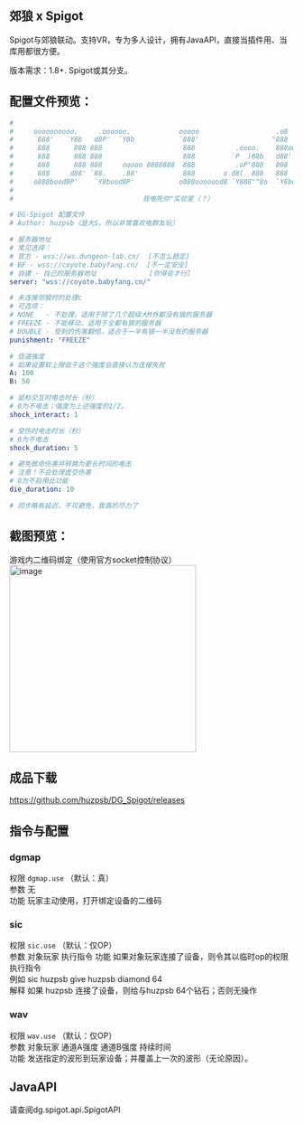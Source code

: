 郊狼 x Spigot
---

Spigot与郊狼联动。支持VR，专为多人设计，拥有JavaAPI，直接当插件用、当库用都很方便。

版本需求：1.8+. Spigot或其分支。

## 配置文件预览：

```yaml
#
#     oooooooooo.     .oooooo.            ooooo                   .o8
#     `888'   `Y8b   d8P'  `Y8b           `888'                  "888
#      888      888 888                    888          .oooo.    888oooo.
#      888      888 888                    888         `P  )88b   d88' `88b
#      888      888 888     ooooo 8888888  888          .oP"888   888   888
#      888     d88' `88.    .88'           888       o d8(  888   888   888
#     o888bood8P'    `Y8bood8P'           o888ooooood8 `Y888""8o  `Y8bod8P'
#
#                                我电死你™实验室（？）

# DG-Spigot 配置文件
# Author: huzpsb（是大S，所以非常喜欢电群友玩）

# 服务器地址
# 常见选择：
# 官方 - wss://ws.dungeon-lab.cn/  [不怎么稳定]
# BF - wss://coyote.babyfang.cn/  [不一定安全]
# 自建 - 自己的服务器地址             [你得会才行]
server: "wss://coyote.babyfang.cn/"

# 未连接郊狼时的处理c
# 可选项：
# NONE   - 不处理，适用于除了几个超级大M外都没有狼的服务器
# FREEZE - 不能移动，适用于全都有狼的服务器
# DOUBLE - 受到的伤害翻倍，适合于一半有狼一半没有的服务器
punishment: "FREEZE"

# 信道强度
# 如果设置软上限低于这个强度会直接认为连接失败
A: 100
B: 50

# 鼠标交互时电击时长（秒）
# 0为不电击；强度为上述强度的1/2。
shock_interact: 1

# 受伤时电击时长（秒）
# 0为不电击
shock_duration: 5

# 避免致命伤害并转换为更长时间的电击
# 注意！不会处理虚空伤害
# 0为不启用此功能
die_duration: 10

# 同步略有延迟，不可避免，我真的尽力了
```

## 截图预览：

游戏内二维码绑定（使用官方socket控制协议）  
<img width="331" alt="image" src="https://github.com/user-attachments/assets/1c07ea0b-9f0c-465a-88c7-34e8c43eb1b7" />

## 成品下载

https://github.com/huzpsb/DG_Spigot/releases

## 指令与配置

### dgmap

权限 `dgmap.use` （默认：真）  
参数 无  
功能 玩家主动使用，打开绑定设备的二维码

### sic

权限 `sic.use` （默认：仅OP）  
参数 对象玩家 执行指令
功能 如果对象玩家连接了设备，则令其以临时op的权限执行指令  
例如 sic huzpsb give huzpsb diamond 64  
解释 如果 huzpsb 连接了设备，则给与huzpsb 64个钻石；否则无操作

### wav

权限 `wav.use` （默认：仅OP）  
参数 对象玩家 通道A强度 通道B强度 持续时间  
功能 发送指定的波形到玩家设备；并覆盖上一次的波形（无论原因）。

## JavaAPI

请查阅dg.spigot.api.SpigotAPI
